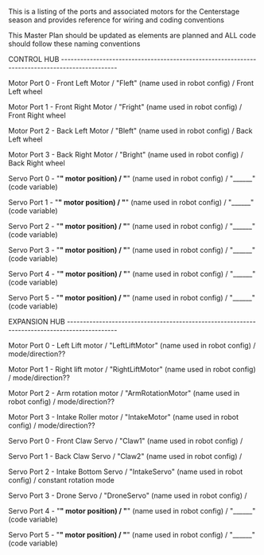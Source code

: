This is a listing of the ports and associated motors for the Centerstage season and provides reference for wiring and coding conventions

This Master Plan should be updated as elements are planned and ALL code should follow these naming conventions

CONTROL HUB -----------------------------------------------------------------------------------------------  

  Motor Port 0 - Front Left Motor  / "Fleft"  (name used in robot config) / Front Left wheel
  
  Motor Port 1 - Front Right Motor / "Fright"  (name used in robot config) / Front Right wheel
  
  Motor Port 2 - Back Left Motor / "Bleft"  (name used in robot config) / Back Left wheel
  
  Motor Port 3 - Back Right Motor / "Bright"  (name used in robot config) / Back Right wheel


  Servo Port 0 - "______" motor position) / "______"  (name used in robot config) / "______" (code variable)
 
  Servo Port 1 - "______" motor position) / "______"  (name used in robot config) / "______" (code variable)
  
  Servo Port 2 - "______" motor position) / "______"  (name used in robot config) / "______" (code variable)
  
  Servo Port 3 - "______" motor position) / "______"  (name used in robot config) / "______" (code variable)  
  
  Servo Port 4 - "______" motor position) / "______"  (name used in robot config) / "______" (code variable)
  
  Servo Port 5 - "______" motor position) / "______"  (name used in robot config) / "______" (code variable)


EXPANSION HUB ---------------------------------------------------------------------------------------------

  Motor Port 0 - Left Lift motor / "LeftLiftMotor"  (name used in robot config) / mode/direction??
  
  Motor Port 1 - Right lift motor / "RightLiftMotor"  (name used in robot config) / mode/direction??     
  
  Motor Port 2 - Arm rotation motor / "ArmRotationMotor"  (name used in robot config) / mode/direction??      
  
  Motor Port 3 - Intake Roller motor / "IntakeMotor"  (name used in robot config) / mode/direction??


  Servo Port 0 - Front Claw Servo / "Claw1"  (name used in robot config) / 

  Servo Port 1 - Back Claw Servo / "Claw2"  (name used in robot config) /
  
  Servo Port 2 - Intake Bottom Servo / "IntakeServo"  (name used in robot config) / constant rotation mode
  
  Servo Port 3 - Drone Servo / "DroneServo"  (name used in robot config) /   
  
  Servo Port 4 - "______" motor position) / "______"  (name used in robot config) / "______" (code variable)
  
  Servo Port 5 - "______" motor position) / "______"  (name used in robot config) / "______" (code variable)  
